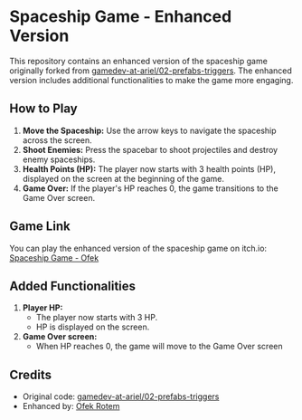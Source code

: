 # Spaceship Game - Enhanced Version

This repository contains an enhanced version of the spaceship game originally forked from [gamedev-at-ariel/02-prefabs-triggers](https://github.com/gamedev-at-ariel/02-prefabs-triggers). The enhanced version includes additional functionalities to make the game more engaging.

## How to Play

1. **Move the Spaceship:** Use the arrow keys to navigate the spaceship across the screen.
2. **Shoot Enemies:** Press the spacebar to shoot projectiles and destroy enemy spaceships.
3. **Health Points (HP):** The player now starts with 3 health points (HP), displayed on the screen at the beginning of the game.
4. **Game Over:** If the player's HP reaches 0, the game transitions to the Game Over screen.

## Game Link

You can play the enhanced version of the spaceship game on itch.io: [Spaceship Game - Ofek](https://mishakim-lamahshev.itch.io/spaceship-game-ofek)

## Added Functionalities

1. **Player HP:**
   - The player now starts with 3 HP.
   - HP is displayed on the screen.
2. **Game Over screen:**
   - When HP reaches 0, the game will move to the Game Over screen

## Credits

- Original code: [gamedev-at-ariel/02-prefabs-triggers](https://github.com/gamedev-at-ariel/02-prefabs-triggers)
- Enhanced by: [Ofek Rotem](https://github.com/ofekrotem)

